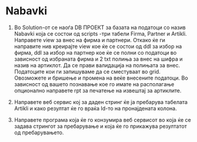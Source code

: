 # Nabavki 
1.	Во Solution-от се наоѓа DB ПРОЕКТ за базата на податоци со назив Nabavki која се состои од scripts -три табели Firma, Partner и Artikli. Направете view за внес на фирма и партнери. Откако ќе ги направите нив креирајте view кое ќе се состои од ddl за избор на фирма, ddl за избор на партнер кое ќе се полни со податоци во зависност од избраната фирма и 2 txt полиња за внес на шифра и назив на артиклот. Да се прави валидација на полињата за внес. Податоците кои ги запишуваме да се сместуваат во grid. Овозможете и бришење и промена на веќе внесените податоци. Во зависност од вашето познавање кое го имате на располагање опционално направете rpt за печатење на извештај за артиклите.

2.	Направете веб сервис кој за даден стринг ќе ја пребарува табелата Artikli и како резултат ќе го враќа Id-то на пронајдената колона.

3.	Направете програма која ќе го конзумира веб сервисот во која ќе се задава стрингот за пребарување и која ќе го прикажува резултатот од пребарувањето.

